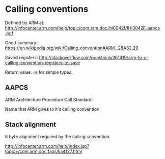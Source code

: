 # Calling conventions

Defined by ARM at: <http://infocenter.arm.com/help/topic/com.arm.doc.ihi0042f/IHI0042F_aapcs.pdf>

Good summary: <https://en.wikipedia.org/wiki/Calling_convention#ARM_.28A32.29>

Saved registers: <http://stackoverflow.com/questions/261419/arm-to-c-calling-convention-registers-to-save>

Return value: `r0` for simple types.

## AAPCS

ARM Architecture Procedure Call Standard.

Name that ARM gives to it's calling convention.

## Stack alignment

8 byte alignment required by the calling convention.

<http://infocenter.arm.com/help/index.jsp?topic=/com.arm.doc.faqs/ka4127.html>

